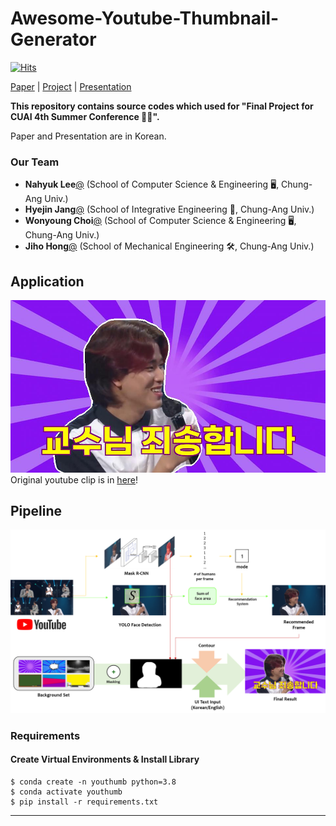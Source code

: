 # Awesome-Youtube-Thumbnail-Generator

[![Hits](https://hits.seeyoufarm.com/api/count/incr/badge.svg?url=https%3A%2F%2Fgithub.com%2FCUAI-CAU%2FAwesome-Youtube-Thumbnail-Generator&count_bg=%2383C4E9&title_bg=%23555555&icon=&icon_color=%23E7E7E7&title=Hits%21&edge_flat=true)](https://hits.seeyoufarm.com)


[Paper]() | [Project]() | [Presentation]() 


**This repository contains source codes which used for "Final Project for CUAI 4th Summer Conference :surfing_man:".**

Paper and Presentation are in Korean.  

### Our Team 
 - **Nahyuk Lee**[@](mailto:nahyuk0113@gmail.com) (School of Computer Science & Engineering :desktop_computer:, Chung-Ang Univ.)
 - **Hyejin Jang**[@](mailto:wkdgpwls617@gmail.com) (School of Integrative Engineering 	:test_tube:, Chung-Ang Univ.)
 - **Wonyoung Choi**[@](mailto:) (School of Computer Science & Engineering :desktop_computer:, Chung-Ang Univ.)
 - **Jiho Hong**[@](mailto:hgjiho@naver.com) (School of Mechanical Engineering 	:hammer_and_wrench:, Chung-Ang Univ.)

## Application

![ex1](docs/result2.jpg)
Original youtube clip is in [here](https://www.youtube.com/watch?v=kQJ1pnVIwss&ab_channel=KBSKpop)!


## Pipeline
![pipeline](docs/pipeline.png)

### Requirements


#### Create Virtual Environments & Install Library
```
$ conda create -n youthumb python=3.8
$ conda activate youthumb
$ pip install -r requirements.txt
```
---

